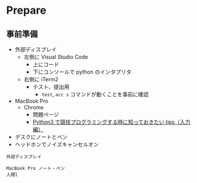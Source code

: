 # Prepare

## 事前準備

- 外部ディスプレイ
  - 左側に Visual Studio Code
    - 上にコード
    - 下にコンソールで python のインタプリタ
  - 右側に iTerm2
    - テスト、提出用
      - `test`, `acc s` コマンドが動くことを事前に確認
- MacBook Pro
  - Chrome
    - 問題ページ
    - [Python3 で競技プログラミングする時に知っておきたい tips（入力編）](https://qiita.com/kyuna/items/8ee8916c2f4e36321a1c)
- デスクにノートとペン
- ヘッドホンでノイズキャンセルオン

```text
外部ディスプレイ

MacBook Pro ノート・ペン
人間l
```
